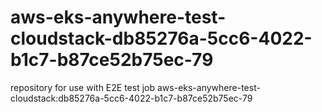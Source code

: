 # aws-eks-anywhere-test-cloudstack-db85276a-5cc6-4022-b1c7-b87ce52b75ec-79
repository for use with E2E test job aws-eks-anywhere-test-cloudstack:db85276a-5cc6-4022-b1c7-b87ce52b75ec-79
